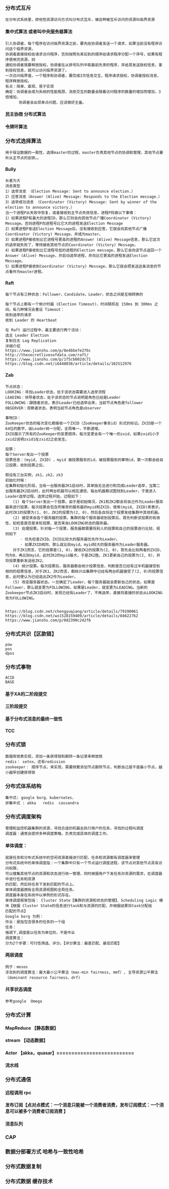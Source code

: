 

### 分布式互斥
    在分布式系统里，排他性资源访问方式叫分布式互斥，被这种被互斥访问的资源叫临界资源
#### 集中式算法 或者叫中央服务器算法
    引入协调者，每个程序在访问临界资源之前，要先给协调者发送一个请求，如果当前没有程序访问这个临界资源，
    协调者直接授权给请求访问程序，否则按照先来后到的顺序给请求程序分配一个序号，如果有程序使用完资源，则
    通知协调者我要释放授权，协调者在从排号队列中取最前先来的程序，并给其发送授权信息，拿到授权信息，就可以访问临界资源了。    
    一次访问临界值，一个程序和协调者，要完成3次信息交互，程序请求授权，协调者授权消息，程序释放授权。
    有点：简单、直观、易于实现
    确定：协调者会成为系统的性能瓶颈，消息交互的数量会随着访问程序的数量的增加而增加，3倍增加，
          协调者会出现单点问题，应该做好主备。
#### 民主协商  分布式算法
#### 令牌环算法    
              
              
### 分布式选择算法
    用于保证数据的一致性，选择master的过程，master负责其他节点的协调和管理，其他节点要听从主节点的安排。。
#### Bully 
    长者为大
    消息类型
    1）选举消息 （Election Message: Sent to announce election.）
    2）应答消息（Answer (Alive) Message: Responds to the Election message.）
    3）选举成功消息 （Coordinator (Victory) Message: Sent by winner of the election to announce victory.）
    当一个进程P从失败中恢复，或者接收到主节点失效信息，进程P将做以下事情：
    1）如果进程P有最大的进程ID，那么它则会向其他节点广播Coordinator (Victory) Message。否则进程P向进程号比它大的进程发送Election Message
    2）如果进程P发送Election Message后，没有接收到应答，它就会向其他节点广播Coordinator (Victory) Message，并成为master。
    3）如果进程P接收到比它进程号更高的进程的Answer (Alive) Message信息，那么它这次的选举就失败了，等待接收其他节点的Coordinator (Victory) Message。
    4）如果进程P接收到比它进程号低的进程的Election message，那么它会向该节点返回一个Answer (Alive) Message，并启动选举进程，并向比它更高的进程发送Election Message。
    5）如果进程P接收到Coordinator (Victory) Message，那么它就会把发送这条消息的节点看作为master进程。
#### Raft
    每个节点有三种状态：Follower，Candidate，Leader，状态之间是互相转换的
    
    每个节点上都有一个倒计时器 (Election Timeout)，时间随机在 150ms 到 300ms 之间。有几种情况会重设 Timeout：
    收到选举的请求
    收到 Leader 的 Heartbeat 
    
    在 Raft 运行过程中，最主要进行两个活动：
    选主 Leader Election
    复制日志 Log Replication
    详细介绍
    https://www.jianshu.com/p/8e4bbe7e276c
    http://thesecretlivesofdata.com/raft/
    https://www.jianshu.com/p/1f5cb602dc71
    https://blog.csdn.net/i6448038/article/details/102512976

#### Zab
    节点状态：
    LOOKING：寻找Leader状态，处于该状态需要进入选举流程
    LEADING：领导者状态，处于该状态的节点说明是角色已经是Leader
    FOLLOWING：跟随者状态，表示Leader已经选举出来，当前节点角色是follower
    OBSERVER：观察者状态，表明当前节点角色是observer
    
    事物ID：
    ZooKeeper状态的每次变化都接收一个ZXID（ZooKeeper事务id）形式的标记。ZXID是一个64位的数字，由Leader统一分配，全局唯一，不断递增。
    ZXID展示了所有的ZooKeeper的变更顺序。每次变更会有一个唯一的zxid，如果zxid1小于zxid2说明zxid1在zxid2之前发生。
    
    投票：
    每个Server发出一个投票
    投票信息：(myid, ZXID) ，myid 被投票服务的id，被投票服务的事物id，第一次都会给自己投票，收到投票之后，
    
    假设有三台实例，zk1，zk2，zk3
    初始化时候：
    在集群初始化阶段，当有一台服务器ZK1启动时，其单独无法进行和完成Leader选举，当第二台服务器ZK2启动时，此时两台机器可以相互通信，每台机器都试图找到Leader，于是进入Leader选举过程。选举过程开始，过程如下：
    　　(1) 每个Server发出一个投票。由于是初始情况，ZK1和ZK2都会将自己作为Leader服务器来进行投票，每次投票会包含所推举的服务器的myid和ZXID，使用(myid, ZXID)来表示，此时ZK1的投票为(1, 0)，ZK2的投票为(2, 0)，然后各自将这个投票发给集群中其他机器。
    　　(2) 接受来自各个服务器的投票。集群的每个服务器收到投票后，首先判断该投票的有效性，如检查是否是本轮投票、是否来自LOOKING状态的服务器。
    　　(3) 处理投票。针对每一个投票，服务器都需要将别人的投票和自己的投票进行比较，规则如下
    　　　　· 优先检查ZXID。ZXID比较大的服务器优先作为Leader。
    　　　　· 如果ZXID相同，那么就比较myid。myid较大的服务器作为Leader服务器。
    　　对于ZK1而言，它的投票是(1, 0)，接收ZK2的投票为(2, 0)，首先会比较两者的ZXID，均为0，再比较myid，此时ZK2的myid最大，于是ZK2胜。ZK1更新自己的投票为(2, 0)，并将投票重新发送给ZK2。
    　　(4) 统计投票。每次投票后，服务器都会统计投票信息，判断是否已经有过半机器接受到相同的投票信息，对于ZK1、ZK2而言，都统计出集群中已经有两台机器接受了(2, 0)的投票信息，此时便认为已经选出ZK2作为Leader。
    　　(5) 改变服务器状态。一旦确定了Leader，每个服务器就会更新自己的状态，如果是Follower，那么就变更为FOLLOWING，如果是Leader，就变更为LEADING。当新的Zookeeper节点ZK3启动时，发现已经有Leader了，不再选举，直接将直接的状态从LOOKING改为FOLLOWING。
    
    
    https://blog.csdn.net/chengyuqiang/article/details/79190061
    https://blog.csdn.net/wx1528159409/article/details/84622762
    https://www.jianshu.com/p/0d2390c242f6
    
    
### 分布式共识【区款链】
    pow
    pos
    dpos

### 分布式事物
    ACID
    BASE
#### 基于XA的二阶段提交
#### 三阶段提交 
#### 基于分布式消息的最终一致性
#### TCC
### 分布式锁 
    数据库锁表实现，添加一条获得锁和删除一条记录来释放锁
    redis： setnx，还有redission
    zookeeper： 顺序节点，来实现，需要频繁添加节点删除节点，判断自己是不是最小节点，越小越早创建获得锁
### 分布式体系结构
    集中式: google borg、kubernates、
    非集中式 : akka   redis  cassandra
### 分布式调度架构
    管理和监控机器集群的资源，寻找合适的机器去执行用户的任务，寻找的过程叫调度
    调度器：通常会提供多种调度策略，负责完成具体的调度工作。
    
#### 单体调度：
    就是任务和分布式系统中的空闲资源直接进行匹配，任务和资源都有调度器来管理
    分布式系统中的单体调度指：一个集群中只有一个节点运行调度进程，该节点对其他节点具有访问权限，
    可以搜集其他节点的资源和状态进行统一管理，同时根据用户下发任务对资源的需求，在调度器中进行任务和资源
    的匹配，然后将任务下发到匹配的节点上。
    单体调度器拥有全局资源视图和全局任务。
    调度器本身在系统中以单例的形式存在。
    单体调度框架包括： Cluster State【集群的资源和状态的管理】、Scheduling Logic 模块【根据 Cluster State的信息进行task和与资源的匹配，并根据结果将task分配给
    匹配的节点】
    Google borg 为例：
    作业：是指包含很多的任务的一个组
    任务：
    强调下,调度是以任务为单位的，不是作业
    调度算法：
    分为2个步骤：可行性筛选、评分。【评分算法：最差匹配、最佳匹配】
    
    
#### 两层调度
    例子：mesos 
    涉及到的调度算法：最大最小公平算法（max-min fairness, mmf）, 主导资源公平算法（dominant resource fairness，drf)
#### 共享状态调度
    参考google  Omega
 
### 分布式计算
#### MapReduce 【静态数据】
#### stream  【动态数据】
#### Actor 【akka，quasar】==========================
#### 流水线

### 分布式通信
#### 远程调用 rpc
#### 发布订阅【点对点模式：一个消息只能被一个消费者消费，发布订阅模式：一个消息可以被多个消费者订阅消费 】
#### 消息队列

### CAP
### 数据分部署方式 哈希与一致性哈希
### 分布式数据复制
### 分布式数据 缓存技术
 